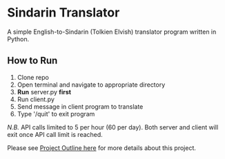 # Sindarin Translator

A simple English-to-Sindarin (Tolkien Elvish) translator program written in Python.

## How to Run

1. Clone repo
2. Open terminal and navigate to appropriate directory
3. **Run** server.py **first**
4. Run client.py
5. Send message in client program to translate
6. Type '/quit' to exit program

_N.B._ API calls limited to 5 per hour (60 per day). Both server and client will exit once API call limit is reached.

Please see [Project Outline here](./docs/project-outline.md) for more details about this project.
